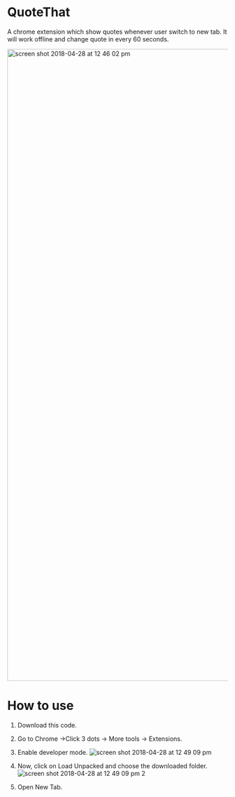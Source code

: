 # QuoteThat
A chrome extension which show quotes whenever user switch to new tab. It will work offline and change quote in every 60 seconds.

<img width="1440" alt="screen shot 2018-04-28 at 12 46 02 pm" src="https://user-images.githubusercontent.com/20112458/39393373-35cfd6b2-4ae2-11e8-8944-72abe9acdfe9.png">

# How to use

1. Download this code.
2. Go to Chrome ->Click 3 dots -> More tools -> Extensions.
3. Enable developer mode.
![screen shot 2018-04-28 at 12 49 09 pm](https://user-images.githubusercontent.com/20112458/39393508-92b1687c-4ae3-11e8-82d0-10fe908b465e.jpg)

4. Now, click on Load Unpacked and choose the downloaded folder.
![screen shot 2018-04-28 at 12 49 09 pm 2](https://user-images.githubusercontent.com/20112458/39393509-944d1fd2-4ae3-11e8-9536-67224802920d.jpg)
5. Open New Tab.
